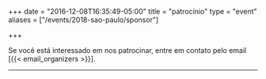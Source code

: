 +++
date = "2016-12-08T16:35:49-05:00"
title = "patrocínio"
type = "event"
aliases = ["/events/2018-sao-paulo/sponsor"]


+++

Se você está interessado em nos patrocinar, entre em contato pelo email [{{< email_organizers >}}].

<hr>

